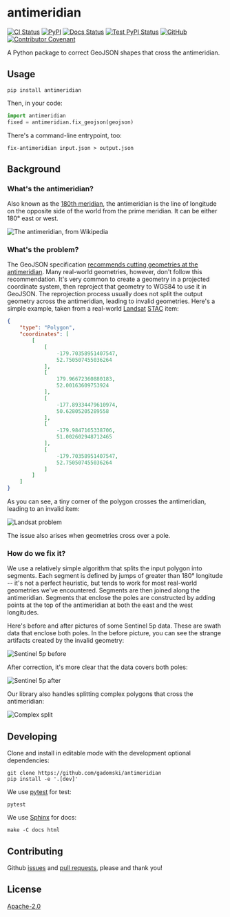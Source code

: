 # antimeridian

[![CI Status](https://img.shields.io/github/actions/workflow/status/gadomski/antimeridian/ci.yaml?style=for-the-badge&label=CI)](https://github.com/gadomski/antimeridian/actions/workflows/ci.yaml)
[![PyPI](https://img.shields.io/pypi/v/antimeridian?style=for-the-badge)](https://pypi.org/project/antimeridian/)
[![Docs Status](https://img.shields.io/github/actions/workflow/status/gadomski/antimeridian/pages.yaml?style=for-the-badge&label=Docs)](http://www.gadom.ski/antimeridian/)
[![Test PyPI Status](https://img.shields.io/github/actions/workflow/status/gadomski/antimeridian/release.yaml?style=for-the-badge&label=Test+PyPI)](https://test.pypi.org/project/antimeridian/)
[![GitHub](https://img.shields.io/github/license/gadomski/antimeridian?style=for-the-badge)](./LICENSE)
[![Contributor Covenant](https://img.shields.io/badge/Contributor%20Covenant-2.1-4baaaa.svg?style=for-the-badge)](./CODE_OF_CONDUCT)

A Python package to correct GeoJSON shapes that cross the antimeridian.

## Usage

```shell
pip install antimeridian
```

Then, in your code:

```python
import antimeridian
fixed = antimeridian.fix_geojson(geojson)
```

There's a command-line entrypoint, too:

```shell
fix-antimeridian input.json > output.json
```

## Background

### What's the antimeridian?

Also known as the [180th meridian](https://en.wikipedia.org/wiki/180th_meridian), the antimeridian is the line of longitude on the opposite side of the world from the prime meridian.
It can be either 180° east or west.

![The antimeridian, from Wikipedia](https://upload.wikimedia.org/wikipedia/commons/thumb/8/8d/Earth_map_with_180th_meridian.jpg/320px-Earth_map_with_180th_meridian.jpg)

### What's the problem?

The GeoJSON specification [recommends cutting geometries at the antimeridian](https://www.rfc-editor.org/rfc/rfc7946#section-3.1.9).
Many real-world geometries, however, don't follow this recommendation.
It's very common to create a geometry in a projected coordinate system, then reproject that geometry to WGS84 to use it in GeoJSON.
The reprojection process usually does not split the output geometry across the antimeridian, leading to invalid geometries.
Here's a simple example, taken from a real-world [Landsat](https://landsat.gsfc.nasa.gov/) [STAC](https://stacspec.org) item:

```json
{
    "type": "Polygon",
    "coordinates": [
        [
            [
                -179.70358951407547,
                52.750507455036264
            ],
            [
                179.96672360880183,
                52.00163609753924
            ],
            [
                -177.89334479610974,
                50.62805205289558
            ],
            [
                -179.9847165338706,
                51.002602948712465
            ],
            [
                -179.70358951407547,
                52.750507455036264
            ]
        ]
    ]
}
```

As you can see, a tiny corner of the polygon crosses the antimeridian, leading to an invalid item:

![Landsat problem](./img/landsat-problem.png)

The issue also arises when geometries cross over a pole.

### How do we fix it?

We use a relatively simple algorithm that splits the input polygon into segments.
Each segment is defined by jumps of greater than 180° longitude -- it's not a perfect heuristic, but tends to work for most real-world geometries we've encountered.
Segments are then joined along the antimeridian.
Segments that enclose the poles are constructed by adding points at the top of the antimeridian at both the east and the west longitudes.

Here's before and after pictures of some Sentinel 5p data.
These are swath data that enclose both poles.
In the before picture, you can see the strange artifacts created by the invalid geometry:

![Sentinel 5p before](./img/sentinel-5p-before.png)

After correction, it's more clear that the data covers both poles:

![Sentinel 5p after](./img/sentinel-5p-after.png)

Our library also handles splitting complex polygons that cross the antimeridian:

![Complex split](./img/complex-split.png)

## Developing

Clone and install in editable mode with the development optional dependencies:

```shell
git clone https://github.com/gadomski/antimeridian
pip install -e '.[dev]'
```

We use [pytest](https://docs.pytest.org) for test:

```shell
pytest
```

We use [Sphinx](https://www.sphinx-doc.org) for docs:

```shell
make -C docs html
```

## Contributing

Github [issues](https://github.com/gadomski/antimeridian/issues) and [pull requests](https://github.com/gadomski/antimeridian/pulls), please and thank you!

## License

[Apache-2.0](./LICENSE)
